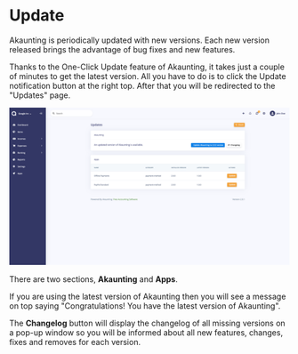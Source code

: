 Update
=======

Akaunting is periodically updated with new versions. Each new version released brings the advantage of bug fixes and new features.

Thanks to the One-Click Update feature of Akaunting, it takes just a couple of minutes to get the latest version. All you have to do is to click the Update notification button at the right top. After that you will be redirected to the "Updates" page.

![update](_images/update.png)

There are two sections, **Akaunting** and **Apps**.

If you are using the latest version of Akaunting then you will see a message on top saying "Congratulations! You have the latest version of Akaunting".

The **Changelog** button will display the changelog of all missing versions on a pop-up window so you will be informed about all new features, changes, fixes and removes for each version.
